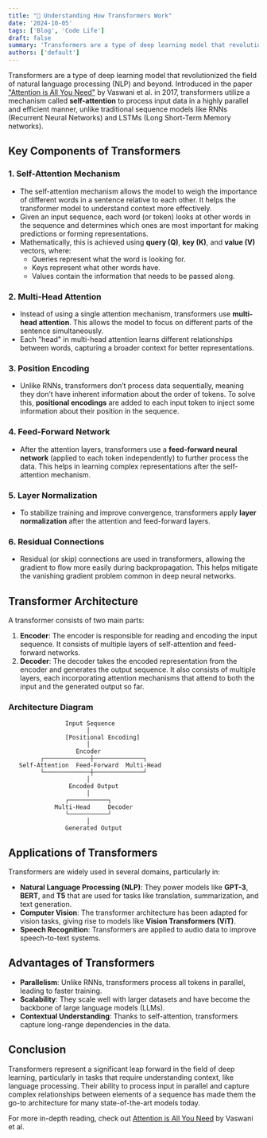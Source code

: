 ```yaml
---
title: "🤩 Understanding How Transformers Work"
date: '2024-10-05'
tags: ['Blog', 'Code Life']
draft: false
summary: 'Transformers are a type of deep learning model that revolutionized the field of natural language processing (NLP) and beyond. Introduced in the paper ["Attention is All You Need"](https://arxiv.org/abs/1706.03762) by Vaswani et al. in 2017, transformers utilize a mechanism called **self-attention** to process input data in a highly parallel and efficient manner, unlike traditional sequence models like RNNs (Recurrent Neural Networks) and LSTMs (Long Short-Term Memory networks).'
authors: ['default']
---
```



Transformers are a type of deep learning model that revolutionized the field of natural language processing (NLP) and beyond. Introduced in the paper ["Attention is All You Need"](https://arxiv.org/abs/1706.03762) by Vaswani et al. in 2017, transformers utilize a mechanism called **self-attention** to process input data in a highly parallel and efficient manner, unlike traditional sequence models like RNNs (Recurrent Neural Networks) and LSTMs (Long Short-Term Memory networks).

## Key Components of Transformers

### 1. **Self-Attention Mechanism**
   - The self-attention mechanism allows the model to weigh the importance of different words in a sentence relative to each other. It helps the transformer model to understand context more effectively.
   - Given an input sequence, each word (or token) looks at other words in the sequence and determines which ones are most important for making predictions or forming representations.
   - Mathematically, this is achieved using **query (Q)**, **key (K)**, and **value (V)** vectors, where:
     - Queries represent what the word is looking for.
     - Keys represent what other words have.
     - Values contain the information that needs to be passed along.

### 2. **Multi-Head Attention**
   - Instead of using a single attention mechanism, transformers use **multi-head attention**. This allows the model to focus on different parts of the sentence simultaneously.
   - Each "head" in multi-head attention learns different relationships between words, capturing a broader context for better representations.

### 3. **Position Encoding**
   - Unlike RNNs, transformers don’t process data sequentially, meaning they don’t have inherent information about the order of tokens. To solve this, **positional encodings** are added to each input token to inject some information about their position in the sequence.

### 4. **Feed-Forward Network**
   - After the attention layers, transformers use a **feed-forward neural network** (applied to each token independently) to further process the data. This helps in learning complex representations after the self-attention mechanism.

### 5. **Layer Normalization**
   - To stabilize training and improve convergence, transformers apply **layer normalization** after the attention and feed-forward layers.

### 6. **Residual Connections**
   - Residual (or skip) connections are used in transformers, allowing the gradient to flow more easily during backpropagation. This helps mitigate the vanishing gradient problem common in deep neural networks.

## Transformer Architecture

A transformer consists of two main parts:
1. **Encoder**: The encoder is responsible for reading and encoding the input sequence. It consists of multiple layers of self-attention and feed-forward networks.
2. **Decoder**: The decoder takes the encoded representation from the encoder and generates the output sequence. It also consists of multiple layers, each incorporating attention mechanisms that attend to both the input and the generated output so far.

### Architecture Diagram

```plaintext
                Input Sequence
                      │
                [Positional Encoding]
                      │
                   Encoder
         ┌─────────────┼──────────────┐
   Self-Attention  Feed-Forward  Multi-Head
         └─────────────┼──────────────┘
                      │
                 Encoded Output
                      │
                ┌───────────┐
             Multi-Head     Decoder
                └───────────┘
                      │
                Generated Output
```

## Applications of Transformers
Transformers are widely used in several domains, particularly in:
- **Natural Language Processing (NLP)**: They power models like **GPT-3**, **BERT**, and **T5** that are used for tasks like translation, summarization, and text generation.
- **Computer Vision**: The transformer architecture has been adapted for vision tasks, giving rise to models like **Vision Transformers (ViT)**.
- **Speech Recognition**: Transformers are applied to audio data to improve speech-to-text systems.

## Advantages of Transformers
- **Parallelism**: Unlike RNNs, transformers process all tokens in parallel, leading to faster training.
- **Scalability**: They scale well with larger datasets and have become the backbone of large language models (LLMs).
- **Contextual Understanding**: Thanks to self-attention, transformers capture long-range dependencies in the data.

## Conclusion
Transformers represent a significant leap forward in the field of deep learning, particularly in tasks that require understanding context, like language processing. Their ability to process input in parallel and capture complex relationships between elements of a sequence has made them the go-to architecture for many state-of-the-art models today.

For more in-depth reading, check out [Attention is All You Need](https://arxiv.org/abs/1706.03762) by Vaswani et al.
